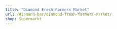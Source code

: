 ```yaml
---
title: "Diamond Fresh Farmers Market"
url: /diamond-bar/diamond-fresh-farmers-market/
shop: Supermarkt
---
```

